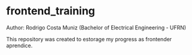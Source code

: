 # frontend_training

Author: Rodrigo Costa Muniz (Bachelor of Electrical Engineering - UFRN) 

This repository was created to estorage my progress as frontender aprendice.
